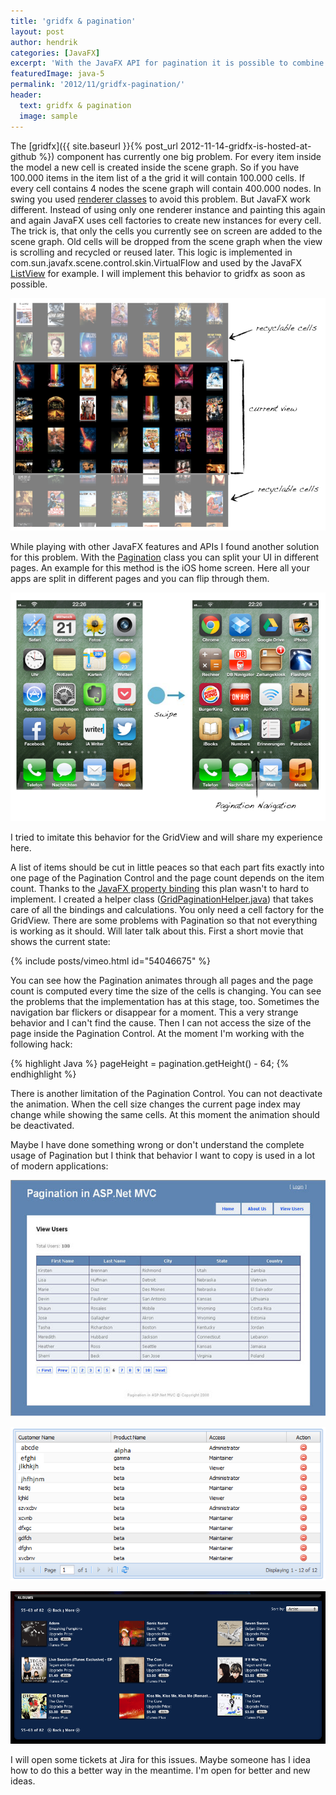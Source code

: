```yaml
---
title: 'gridfx & pagination'
layout: post
author: hendrik
categories: [JavaFX]
excerpt: 'With the JavaFX API for pagination it is possible to combine GridFX with the given features and create a grid that supports pagination.'
featuredImage: java-5
permalink: '2012/11/gridfx-pagination/'
header:
  text: gridfx & pagination
  image: sample
---
```

The [gridfx]({{ site.baseurl }}{% post_url 2012-11-14-gridfx-is-hosted-at-github %}) component has currently one big problem. For every item inside the model a new cell is created inside the scene graph. So if you have 100.000 items in the item list of a the grid it will contain 100.000 cells. If every cell contains 4 nodes the scene graph will contain 400.000 nodes. In swing you used [renderer classes](http://docs.oracle.com/javase/tutorial/uiswing/components/combobox.html#renderer) to avoid this problem. But JavaFX work different. Instead of using only one renderer instance and painting this again and again JavaFX uses cell factories to create new instances for every cell. The trick is, that only the cells you currently see on screen are added to the scene graph. Old cells will be dropped from the scene graph when the view is scrolling and recycled or reused later. This logic is implemented in com.sun.javafx.scene.control.skin.VirtualFlow and used by the JavaFX [ListView](http://docs.oracle.com/javafx/2/ui_controls/list-view.htm) for example. I will implement this behavior to gridfx as soon as possible.

![pagination1](/assets/posts/guigarage-legacy/pagination1.png)

While playing with other JavaFX features and APIs I found another solution for this problem. With the [Pagination](http://docs.oracle.com/javafx/2/ui_controls/pagination.htm) class you can split your UI in different pages. An example for this method is the iOS home screen. Here all your apps are split in different pages and you can flip through them.

![Pagnation2](/assets/posts/guigarage-legacy/Pagnation2.png)

I tried to imitate this behavior for the GridView and will share my experience here.

A list of items should be cut in little peaces so that each part fits exactly into one page of the Pagination Control and the page count depends on the item count. Thanks to the [JavaFX property binding](http://docs.oracle.com/javafx/2/binding/jfxpub-binding.htm) this plan wasn't to hard to implement. I created a helper class ([GridPaginationHelper.java](https://github.com/guigarage/gridfx/blob/master/src/main/java/com/guigarage/fx/grid/util/GridPaginationHelper.java)) that takes care of all the bindings and calculations. You only need a cell factory for the GridView. There are some problems with Pagination so that not everything is working as it should. Will later talk about this. First a short movie that shows the current state:

{% include posts/vimeo.html id="54046675" %}

You can see how the Pagination animates through all pages and the page count is computed every time the size of the cells is changing. You can see the problems that the implementation has at this stage, too. Sometimes the navigation bar flickers or disappear for a moment. This a very strange behavior and I can't find the cause. Then I can not access the size of the page inside the Pagination Control. At the moment I'm working with the following hack:

{% highlight Java %}
pageHeight = pagination.getHeight() - 64;
{% endhighlight %}

There is another limitation of the Pagination Control. You can not deactivate the animation. When the cell size changes the current page index may change while showing the same cells. At this moment the animation should be deactivated.

Maybe I have done something wrong or don't understand the complete usage of Pagination but I think that behavior I want to copy is used in a lot of modern applications:

![pagination-demo1-150x150](/assets/posts/guigarage-legacy/pagination-demo1.jpg)

![pagination-demo2-150x150](/assets/posts/guigarage-legacy/pagination-demo2.png)

![pagination-demo3-150x150](/assets/posts/guigarage-legacy/pagination-demo3.png)

I will open some tickets at Jira for this issues. Maybe someone has I idea how to do this a better way in the meantime. I'm open for better and new ideas.
